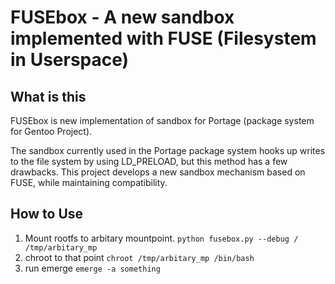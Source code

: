 # FUSEbox - A new sandbox implemented with FUSE (Filesystem in Userspace)

## What is this

FUSEbox is new implementation of sandbox for Portage (package system for Gentoo Project).

The sandbox currently used in the Portage package system hooks up writes to the file system by using LD_PRELOAD, but this method has a few drawbacks.  This project develops a new sandbox mechanism based on FUSE, while maintaining compatibility.

## How to Use

1. Mount rootfs to arbitary mountpoint.
`python fusebox.py --debug / /tmp/arbitary_mp`
1. chroot to that point
`chroot /tmp/arbitary_mp /bin/bash`
1. run emerge
`emerge -a something`
